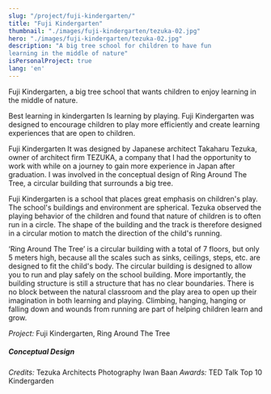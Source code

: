 ```yaml
---
slug: "/project/fuji-kindergarten/"
title: "Fuji Kindergarten"
thumbnail: "./images/fuji-kindergarten/tezuka-02.jpg"
hero: "./images/fuji-kindergarten/tezuka-02.jpg"
description: "A big tree school for children to have fun
learning in the middle of nature"
isPersonalProject: true
lang: 'en'
---
```


Fuji Kindergarten, a big tree school that wants children to enjoy learning
in the middle of nature.

Best learning in kindergarten Is learning by playing. Fuji Kindergarten
was designed to encourage children to play more efficiently and create
learning experiences that are open to children.

Fuji Kindergarten It was designed by Japanese architect Takaharu
Tezuka, owner of architect firm TEZUKA, a company that I had the
opportunity to work with while on a journey to gain more experience in
Japan after graduation. I was involved in the conceptual design of Ring
Around The Tree, a circular building that surrounds a big tree.

Fuji Kindergarten is a school that places great emphasis on children&#39;s
play. The school&#39;s buildings and environment are spherical. Tezuka
observed the playing behavior of the children and found that nature of
children is to often run in a circle. The shape of the building and the track
is therefore designed in a circular motion to match the direction of the
child&#39;s running.

‘Ring Around The Tree’ is a circular building with a total of 7 floors, but
only 5 meters high, because all the scales such as sinks, ceilings, steps,
etc. are designed to fit the child&#39;s body. The circular building is designed
to allow you to run and play safely on the school building. More
importantly, the building structure is still a structure that has no clear
boundaries. There is no block between the natural classroom and the
play area to open up their imagination in both learning and playing.
Climbing, hanging, hanging or falling down and wounds from running are
part of helping children learn and grow.

_Project:_ Fuji Kindergarten, Ring Around The Tree

##### Conceptual Design

_Credits:_ Tezuka Architects Photography Iwan Baan
_Awards:_ TED Talk Top 10 Kindergarden
